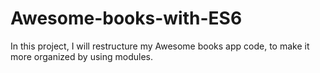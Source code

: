 # Awesome-books-with-ES6
In this project, I will restructure my Awesome books app code, to make it more organized by using modules.
